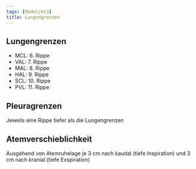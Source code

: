 ```yaml
---
tags: [Modul/m13]
title: Lungengrenzen
---
```

## Lungengrenzen

- MCL: 6. Rippe
- VAL: 7. Rippe
- MAL: 8. Rippe
- HAL: 9. Rippe
- SCL: 10. Rippe
- PVL: 11. Rippe

## Pleuragrenzen

Jeweils eine Rippe tiefer als die Lungengrenzen

## Atemverschieblichkeit

Ausgehend von Atemruhelage je 3 cm nach kaudal (tiefe Inspiration) und 3 cm nach kranial (tiefe Exspiration)

